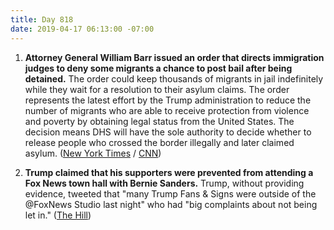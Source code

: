 ```yaml
---
title: Day 818
date: 2019-04-17 06:13:00 -07:00
---
```


1. **Attorney General William Barr issued an order that directs immigration judges to deny some migrants a chance to post bail after being detained.** The order could keep thousands of migrants in jail indefinitely while they wait for a resolution to their asylum claims. The order represents the latest effort by the Trump administration to reduce the number of migrants who are able to receive protection from violence and poverty by obtaining legal status from the United States. The decision means DHS will have the sole authority to decide whether to release people who crossed the border illegally and later claimed asylum. ([New York Times](https://www.nytimes.com/2019/04/16/us/politics/barr-asylum-bail.html) / [CNN](https://www.cnn.com/2019/04/16/politics/barr-immigration-ruling-reversal/index.html))

2. **Trump claimed that his supporters were prevented from attending a Fox News town hall with Bernie Sanders.** Trump, without providing evidence, tweeted that "many Trump Fans & Signs were outside of the @FoxNews Studio last night" who had "big complaints about not being let in." ([The Hill](https://thehill.com/homenews/administration/439235-trump-claims-supporters-were-kept-out-of-fox-newss-bernie-sanders))